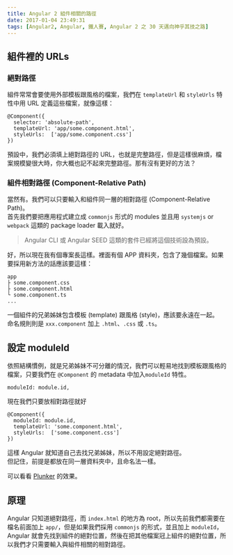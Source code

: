 ```yaml
---
title: Angular 2 組件相關的路徑
date: 2017-01-04 23:49:31
tags: [Angular2, Angular, 鐵人賽, Angular 2 之 30 天邁向神乎其技之路]
---
```

<h2>&#x7D44;&#x4EF6;&#x88E1;&#x7684; URLs</h2>
<h3>&#x7D55;&#x5C0D;&#x8DEF;&#x5F91;</h3>
<p>&#x7D44;&#x4EF6;&#x5E38;&#x5E38;&#x6703;&#x8981;&#x4F7F;&#x7528;&#x5916;&#x90E8;&#x6A21;&#x677F;&#x8DDF;&#x98A8;&#x683C;&#x7684;&#x6A94;&#x6848;&#xFF0C;&#x6211;&#x5011;&#x5728; <code>templateUrl</code> &#x548C; <code>styleUrls</code> &#x7279;&#x6027;&#x4E2D;&#x7528; URL &#x5B9A;&#x7FA9;&#x9019;&#x4E9B;&#x6A94;&#x6848;&#xFF0C;&#x5C31;&#x50CF;&#x9019;&#x6A23;&#xFF1A;</p>
<pre><code>@Component({
  selector: &apos;absolute-path&apos;,
  templateUrl: &apos;app/some.component.html&apos;,
  styleUrls:  [&apos;app/some.component.css&apos;]
})
</code></pre>
<p>&#x9810;&#x8A2D;&#x4E2D;&#xFF0C;&#x6211;&#x5011;&#x5FC5;&#x9808;&#x586B;&#x4E0A;&#x7D55;&#x5C0D;&#x8DEF;&#x5F91;&#x7684; URL&#xFF0C;&#x4E5F;&#x5C31;&#x662F;&#x5B8C;&#x6574;&#x8DEF;&#x5F91;&#xFF0C;&#x4F46;&#x662F;&#x9019;&#x6A23;&#x5F88;&#x9EBB;&#x7169;&#xFF0C;&#x6A94;&#x6848;&#x898F;&#x6A21;&#x8B8A;&#x5F88;&#x5927;&#x6642;&#xFF0C;&#x4F60;&#x5927;&#x6982;&#x4E5F;&#x8A18;&#x4E0D;&#x8D77;&#x4F86;&#x5B8C;&#x6574;&#x8DEF;&#x5F91;&#x3002;&#x90A3;&#x6709;&#x6C92;&#x6709;&#x66F4;&#x597D;&#x7684;&#x65B9;&#x6CD5;&#xFF1F;</p>
<h3>&#x7D44;&#x4EF6;&#x76F8;&#x5C0D;&#x8DEF;&#x5F91; (Component-Relative Path)</h3>
<p>&#x7576;&#x7136;&#x6709;&#x3002;&#x6211;&#x5011;&#x53EF;&#x4EE5;&#x53EA;&#x8981;&#x8F38;&#x5165;&#x548C;&#x7D44;&#x4EF6;&#x540C;&#x4E00;&#x5C64;&#x7684;&#x76F8;&#x5C0D;&#x8DEF;&#x5F91; (Component-Relative Path)&#x3002;<br>
&#x9996;&#x5148;&#x6211;&#x5011;&#x8981;&#x628A;&#x61C9;&#x7528;&#x7A0B;&#x5F0F;&#x5EFA;&#x7ACB;&#x6210; <code>commonjs</code> &#x5F62;&#x5F0F;&#x7684; modules &#x4E26;&#x4E14;&#x7528; <code>systemjs</code> or <code>webpack</code> &#x9019;&#x985E;&#x7684; package loader &#x8F09;&#x5165;&#x5C31;&#x597D;&#x3002;</p>
<blockquote>
<p>Angular CLI &#x6216; Angular SEED &#x9019;&#x985E;&#x7684;&#x5957;&#x4EF6;&#x5DF2;&#x7D93;&#x5C07;&#x9019;&#x500B;&#x6280;&#x8853;&#x8A2D;&#x70BA;&#x9810;&#x8A2D;&#x3002;</p>
</blockquote>
<p>&#x597D;&#xFF0C;&#x6240;&#x4EE5;&#x73FE;&#x5728;&#x6211;&#x6709;&#x500B;&#x5C08;&#x6848;&#x9577;&#x9019;&#x6A23;&#x3002;&#x88E1;&#x9762;&#x6709;&#x500B; APP &#x8CC7;&#x6599;&#x593E;&#xFF0C;&#x5305;&#x542B;&#x4E86;&#x5E7E;&#x500B;&#x6A94;&#x6848;&#x3002;&#x5982;&#x679C;&#x8981;&#x63A1;&#x7528;&#x65B0;&#x65B9;&#x6CD5;&#x7684;&#x8A71;&#x61C9;&#x8A72;&#x8981;&#x9019;&#x6A23;&#xFF1A;</p>
<pre><code>app
&#x251C; some.component.css
&#x251C; some.component.html
&#x2514; some.component.ts
...
</code></pre>
<p>&#x4E00;&#x500B;&#x7D44;&#x4EF6;&#x7684;&#x5144;&#x5F1F;&#x59CA;&#x59B9;&#x5305;&#x542B;&#x6A21;&#x677F; (template) &#x8DDF;&#x98A8;&#x683C; (style)&#xFF0C;&#x61C9;&#x8A72;&#x8981;&#x6C38;&#x9060;&#x5728;&#x4E00;&#x8D77;&#x3002;<br>
&#x547D;&#x540D;&#x898F;&#x5247;&#x5247;&#x662F; <code>xxx.component</code> &#x52A0;&#x4E0A; <code>.html</code>&#x3001;<code>.css</code> &#x6216; <code>.ts</code>&#x3002;</p>
<h2>&#x8A2D;&#x5B9A; moduleId</h2>
<p>&#x4F9D;&#x7167;&#x7D50;&#x69CB;&#x6163;&#x4F8B;&#xFF0C;&#x5C31;&#x662F;&#x5144;&#x5F1F;&#x59CA;&#x59B9;&#x4E0D;&#x53EF;&#x5206;&#x96E2;&#x7684;&#x60C5;&#x6CC1;&#xFF0C;&#x6211;&#x5011;&#x53EF;&#x4EE5;&#x8F15;&#x6613;&#x5730;&#x627E;&#x5230;&#x6A21;&#x677F;&#x8DDF;&#x98A8;&#x683C;&#x7684;&#x6A94;&#x6848;&#xFF0C;&#x53EA;&#x8981;&#x6211;&#x5011;&#x5728; <code>@Component</code> &#x7684; metadata &#x4E2D;&#x52A0;&#x5165;<code>moduleId</code> &#x7279;&#x6027;&#x3002;</p>
<pre><code>moduleId: module.id,
</code></pre>
<p>&#x73FE;&#x5728;&#x6211;&#x5011;&#x53EA;&#x8981;&#x653E;&#x76F8;&#x5C0D;&#x8DEF;&#x5F91;&#x5C31;&#x597D;</p>
<pre><code>@Component({
  moduleId: module.id,
  templateUrl: &apos;some.component.html&apos;,
  styleUrls:  [&apos;some.component.css&apos;]
})
</code></pre>
<p>&#x9019;&#x6A23; Angular &#x5C31;&#x77E5;&#x9053;&#x81EA;&#x5DF1;&#x53BB;&#x627E;&#x5144;&#x5F1F;&#x59CA;&#x59B9;&#xFF0C;&#x6240;&#x4EE5;&#x4E0D;&#x7528;&#x8A2D;&#x5B9A;&#x7D55;&#x5C0D;&#x8DEF;&#x5F91;&#x3002;<br>
&#x4F46;&#x8A18;&#x4F4F;&#xFF0C;&#x524D;&#x63D0;&#x662F;&#x90FD;&#x653E;&#x5728;&#x540C;&#x4E00;&#x5C64;&#x8CC7;&#x6599;&#x593E;&#x4E2D;&#xFF0C;&#x4E14;&#x547D;&#x540D;&#x6CD5;&#x4E00;&#x6A23;&#x3002;</p>
<p>&#x53EF;&#x4EE5;&#x770B;&#x770B; <a href="https://embed.plnkr.co/onUAO7yNrqGR9Pn9uP10/" target="_blank">Plunker</a> &#x7684;&#x6548;&#x679C;&#x3002;</p>
<h2>&#x539F;&#x7406;</h2>
<p>Angular &#x53EA;&#x77E5;&#x9053;&#x7D55;&#x5C0D;&#x8DEF;&#x5F91;&#xFF0C;&#x800C; <code>index.html</code> &#x7684;&#x5730;&#x65B9;&#x70BA; root&#xFF0C;&#x6240;&#x4EE5;&#x5148;&#x524D;&#x6211;&#x5011;&#x90FD;&#x9700;&#x8981;&#x5728;&#x6A94;&#x540D;&#x524D;&#x9762;&#x52A0;&#x4E0A; <code>app/</code>&#xFF0C;&#x4F46;&#x662F;&#x5982;&#x679C;&#x6211;&#x5011;&#x63A1;&#x7528; <code>commonjs</code> &#x7684;&#x5F62;&#x5F0F;&#xFF0C;&#x4E26;&#x4E14;&#x52A0;&#x4E0A; <code>moduleId</code>&#xFF0C;Angular &#x5C31;&#x6703;&#x5148;&#x627E;&#x5230;&#x7D44;&#x4EF6;&#x7684;&#x7D55;&#x5C0D;&#x4F4D;&#x7F6E;&#xFF0C;&#x7136;&#x5F8C;&#x5728;&#x628A;&#x5176;&#x4ED6;&#x6A94;&#x6848;&#x51A0;&#x4E0A;&#x7D44;&#x4EF6;&#x7684;&#x7D55;&#x5C0D;&#x4F4D;&#x7F6E;&#xFF0C;&#x6240;&#x4EE5;&#x6211;&#x5011;&#x624D;&#x53EA;&#x9700;&#x8981;&#x8F38;&#x5165;&#x8207;&#x7D44;&#x4EF6;&#x76F8;&#x95DC;&#x7684;&#x76F8;&#x5C0D;&#x8DEF;&#x5F91;&#x3002;</p>
 <br>
                                                    </div>
                    </div>
                
